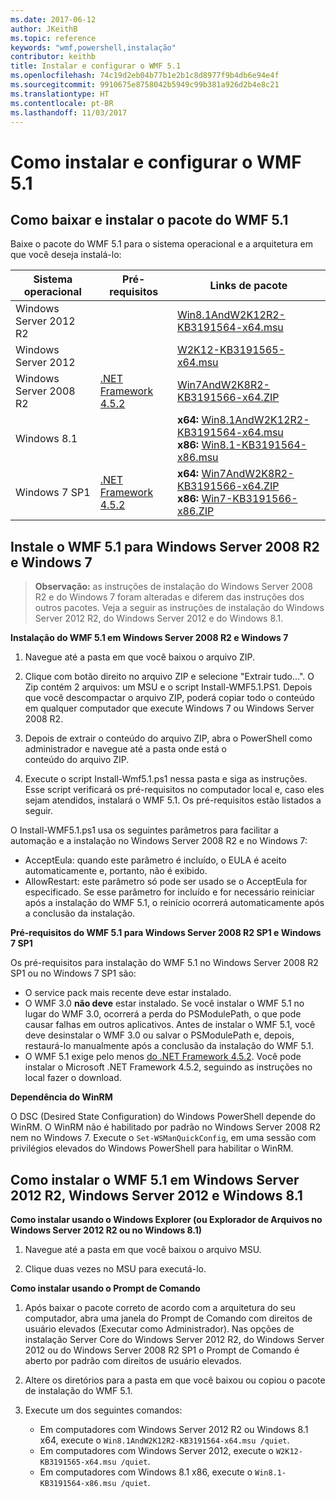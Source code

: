 ```yaml
---
ms.date: 2017-06-12
author: JKeithB
ms.topic: reference
keywords: "wmf,powershell,instalação"
contributor: keithb
title: Instalar e configurar o WMF 5.1
ms.openlocfilehash: 74c19d2eb04b77b1e2b1c8d8977f9b4db6e94e4f
ms.sourcegitcommit: 9910675e8758042b5949c99b381a926d2b4e8c21
ms.translationtype: HT
ms.contentlocale: pt-BR
ms.lasthandoff: 11/03/2017
---
```

# <a name="install-and-configure-wmf-51"></a>Como instalar e configurar o WMF 5.1 #


## <a name="download-and-install-the-wmf-51-package"></a>Como baixar e instalar o pacote do WMF 5.1

Baixe o pacote do WMF 5.1 para o sistema operacional e a arquitetura em que você deseja instalá-lo:

| Sistema operacional       | Pré-requisitos       | Links de pacote             |
|------------------------|---------------------|---------------------------|
| Windows Server 2012 R2 | | [Win8.1AndW2K12R2-KB3191564-x64.msu](https://go.microsoft.com/fwlink/?linkid=839516)|
| Windows Server 2012    | | [W2K12-KB3191565-x64.msu](https://go.microsoft.com/fwlink/?linkid=839513)|
| Windows Server 2008 R2 | [.NET Framework 4.5.2](https://www.microsoft.com/en-ca/download/details.aspx?id=42642) | [Win7AndW2K8R2-KB3191566-x64.ZIP](https://go.microsoft.com/fwlink/?linkid=839523) | 
| Windows 8.1            |  | **x64:** [Win8.1AndW2K12R2-KB3191564-x64.msu](https://go.microsoft.com/fwlink/?linkid=839516) </br> **x86:** [Win8.1-KB3191564-x86.msu](https://go.microsoft.com/fwlink/?linkid=839521) |
| Windows 7 SP1          | [.NET Framework 4.5.2](https://www.microsoft.com/en-ca/download/details.aspx?id=42642) | **x64:** [Win7AndW2K8R2-KB3191566-x64.ZIP](https://go.microsoft.com/fwlink/?linkid=839523) </br> **x86:** [Win7-KB3191566-x86.ZIP](https://go.microsoft.com/fwlink/?linkid=839522)



## <a name="install-wmf-51-for-windows-server-2008-r2-and-windows-7"></a>Instale o WMF 5.1 para Windows Server 2008 R2 e Windows 7

> **Observação:** as instruções de instalação do Windows Server 2008 R2 e do Windows 7 foram alteradas e diferem das instruções dos outros pacotes. Veja a seguir as instruções de instalação do Windows Server 2012 R2, do Windows Server 2012 e do Windows 8.1.

**Instalação do WMF 5.1 em Windows Server 2008 R2 e Windows 7**

1. Navegue até a pasta em que você baixou o arquivo ZIP. 

2. Clique com botão direito no arquivo ZIP e selecione "Extrair tudo…". O Zip contém 2 arquivos: um MSU e o script Install-WMF5.1.PS1. Depois que você descompactar o arquivo ZIP, poderá copiar todo o conteúdo em qualquer computador que execute Windows 7 ou Windows Server 2008 R2.  

3. Depois de extrair o conteúdo do arquivo ZIP, abra o PowerShell como administrador e navegue até a pasta onde está o  
conteúdo do arquivo ZIP. 

4. Execute o script Install-Wmf5.1.ps1 nessa pasta e siga as instruções. Esse script verificará os pré-requisitos no computador local e, caso eles sejam atendidos, instalará o WMF 5.1. Os pré-requisitos estão listados a seguir. 

O Install-WMF5.1.ps1 usa os seguintes parâmetros para facilitar a automação e a instalação no Windows Server 2008 R2 e no Windows 7:

- AcceptEula: quando este parâmetro é incluído, o EULA é aceito automaticamente e, portanto, não é exibido.
- AllowRestart: este parâmetro só pode ser usado se o AcceptEula for especificado. Se esse parâmetro for incluído e for necessário reiniciar após a instalação do WMF 5.1, o reinício ocorrerá automaticamente após a conclusão da instalação. 

**Pré-requisitos do WMF 5.1 para Windows Server 2008 R2 SP1 e Windows 7 SP1**

Os pré-requisitos para instalação do WMF 5.1 no Windows Server 2008 R2 SP1 ou no Windows 7 SP1 são:
- O service pack mais recente deve estar instalado.
- O WMF 3.0 **não deve** estar instalado. Se você instalar o WMF 5.1 no lugar do WMF 3.0, ocorrerá a perda do PSModulePath, o que pode causar falhas em outros aplicativos. Antes de instalar o WMF 5.1, você deve desinstalar o WMF 3.0 ou salvar o PSModulePath e, depois, restaurá-lo manualmente após a conclusão da instalação do WMF 5.1. 
- O WMF 5.1 exige pelo menos [do .NET Framework 4.5.2](https://www.microsoft.com/en-ca/download/details.aspx?id=42642).
Você pode instalar o Microsoft .NET Framework 4.5.2, seguindo as instruções no local fazer o download.

**Dependência do WinRM** 

O DSC (Desired State Configuration) do Windows PowerShell depende do WinRM. O WinRM não é habilitado por padrão no Windows Server 2008 R2 nem no Windows 7. Execute o `Set-WSManQuickConfig`, em uma sessão com privilégios elevados do Windows PowerShell para habilitar o WinRM.


## <a name="install-wmf-51-for-windows-server-2012-r2-windows-server-2012-and-windows-81"></a>Como instalar o WMF 5.1 em Windows Server 2012 R2, Windows Server 2012 e Windows 8.1
**Como instalar usando o Windows Explorer (ou Explorador de Arquivos no Windows Server 2012 R2 ou no Windows 8.1)**

1. Navegue até a pasta em que você baixou o arquivo MSU.

2. Clique duas vezes no MSU para executá-lo.

**Como instalar usando o Prompt de Comando**

1. Após baixar o pacote correto de acordo com a arquitetura do seu computador, abra uma janela do Prompt de Comando com direitos de usuário elevados (Executar como Administrador). Nas opções de instalação Server Core do Windows Server 2012 R2, do Windows Server 2012 ou do Windows Server 2008 R2 SP1 o Prompt de Comando é aberto por padrão com direitos de usuário elevados.

2. Altere os diretórios para a pasta em que você baixou ou copiou o pacote de instalação do WMF 5.1.

3. Execute um dos seguintes comandos:
    - Em computadores com Windows Server 2012 R2 ou Windows 8.1 x64, execute o `Win8.1AndW2K12R2-KB3191564-x64.msu /quiet`.
    - Em computadores com Windows Server 2012, execute o `W2K12-KB3191565-x64.msu /quiet`.
    - Em computadores com Windows 8.1 x86, execute o `Win8.1-KB3191564-x86.msu /quiet`.
    
